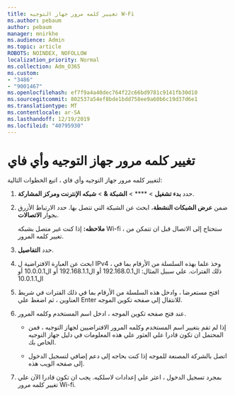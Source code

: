 ```yaml
---
title: تغيير كلمه مرور جهاز التوجيه W-Fi
ms.author: pebaum
author: pebaum
manager: mnirkhe
ms.audience: Admin
ms.topic: article
ROBOTS: NOINDEX, NOFOLLOW
localization_priority: Normal
ms.collection: Adm_O365
ms.custom:
- "3486"
- "9001467"
ms.openlocfilehash: ef7f9a4a40dec764f22c66bd9781c9141fb30d10
ms.sourcegitcommit: 802537a54ef8bde1bdd758ee9a60b6c19d37d6e1
ms.translationtype: MT
ms.contentlocale: ar-SA
ms.lasthandoff: 12/19/2019
ms.locfileid: "40795930"
---
```

# <a name="change-your-wi-fi-router-password"></a>تغيير كلمه مرور جهاز التوجيه وأي فاي

لتغيير كلمه مرور جهاز التوجيه وأي فاي ، اتبع الخطوات التالية:

1. حدد **بدء تشغيل** > **** > **الشبكة &** > **شبكه الإنترنت ومركز المشاركة**.

2. ضمن **عرض الشبكات النشطة**، ابحث عن الشبكة التي تتصل بها. حدد الارتباط الأزرق بجوار **الاتصالات**.<br>

   **ملاحظه:** إذا كنت غير متصل بشبكه Wi-fi ، ستحتاج إلى الاتصال قبل ان تتمكن من تغيير كلمه المرور.

3. حدد **التفاصيل**.

4. ابحث عن العبارة الافتراضية ل IPv4 ، وخذ علما بهذه السلسلة من الأرقام بما في ذلك الفترات. علي سبيل المثال: ال192.168.0.1 أو ال192.168.1.1 أو ال10.0.0.1 أو ال10.0.1.1

5. افتح مستعرضا ، وادخل هذه السلسلة من الأرقام بما في ذلك الفترات في شريط العناوين ، ثم اضغط علي Enter للانتقال إلى صفحه تكوين الموجه.

6. عند فتح صفحه تكوين الموجه ، ادخل اسم المستخدم وكلمه المرور.<br>
   - إذا لم تقم بتغيير اسم المستخدم وكلمه المرور الافتراضيين لجهاز التوجيه ، فمن المحتمل ان تكون قادرا علي العثور علي هذه المعلومات في دليل جهاز التوجيه الخاص بك.

   - اتصل بالشركة المصنعة للموجه إذا كنت بحاجه إلى دعم إضافي لتسجيل الدخول إلى صفحه الويب هذه.

7. بمجرد تسجيل الدخول ، اعثر علي إعدادات لاسلكيه. يجب ان تكون قادرا الآن علي تغيير كلمه مرور Wi-fi.
